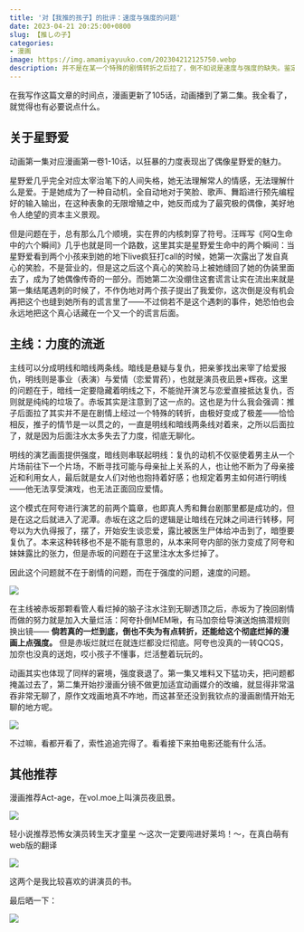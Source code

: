 ```yaml
---
title: '对【我推的孩子】的批评：速度与强度的问题'
date: 2023-04-21 20:25:00+0800
slug: 【推しの子】
categories:
- 漫画
image: https://img.amamiyayuuko.com/202304212125750.webp
description: 并不是在某一个特殊的剧情转折之后拉了，倒不如说是速度与强度的缺失。鉴定为看管人看的。
---
```


在我写作这篇文章的时间点，漫画更新了105话，动画播到了第二集。我全看了，就觉得也有必要说点什么。

## 关于星野爱

动画第一集对应漫画第一卷1-10话，以狂暴的力度表现出了偶像星野爱的魅力。

星野爱几乎完全对应太宰治笔下的人间失格，她无法理解常人的情感，无法理解什么是爱。于是她成为了一种自动机，全自动地对于笑脸、歌声、舞蹈进行预先编程好的输入输出，在这种表象的无限增殖之中，她反而成为了最究极的偶像，美好地令人绝望的资本主义景观。

但是问题在于，总有那么几个顺境，实在界的内核刺穿了符号。汪晖写《阿Q生命中的六个瞬间》几乎也就是同一个路数，这里其实是星野爱生命中的两个瞬间：当星野爱看到两个小孩来到她的地下live疯狂打call的时候，她第一次露出了发自真心的笑脸，不是营业的，但是这之后这个真心的笑脸马上被她缝回了她的伪装里面去了，成为了她偶像传奇的一部分。而她第二次没绷住这套谎言让实在流出来就是第一集结尾遇刺的时候了，不作伪地对两个孩子提出了我爱你，这次倒是没有机会再把这个也缝到她所有的谎言里了——不过倘若不是这个遇刺的事件，她恐怕也会永远地把这个真心话藏在一个又一个的谎言后面。

## 主线：力度的流逝

主线可以分成明线和暗线两条线。暗线是悬疑与复仇，把亲爹找出来宰了给爱报仇，明线则是事业（表演）与爱情（恋爱胃药），也就是演员夜凪景+辉夜。这里的问题在于，暗线一定要隐藏着明线之下，不能抛开演艺与恋爱直接抵达复仇，否则就是纯纯的垃圾了。赤坂其实是注意到了这一点的。这也是为什么我会强调：推子后面拉了其实并不是在剧情上经过一个特殊的转折，由极好变成了极差——恰恰相反，推子的情节是一以贯之的，一直是明线和暗线两条线对着来，之所以后面拉了，就是因为后面注水太多失去了力度，彻底无聊化。

明线的演艺画面提供强度，暗线则串联起明线：复仇的动机不仅驱使着男主从一个片场前往下一个片场，不断寻找可能与母亲扯上关系的人，也让他不断为了母亲接近和利用女人，最后就是女人们对他也抱持着好感；也规定着男主如何进行明线——他无法享受演戏，也无法正面回应爱情。

这个模式在阿夸进行演艺的前两个篇章，也即真人秀和舞台剧那里都是成功的，但是在这之后就进入了泥潭。赤坂在这之后的逻辑是让暗线在兄妹之间进行转移，阿夸以为大仇得报了，摆了，开始安生谈恋爱，露比被医生尸体给冲击到了，暗堕要复仇了。本来这种转移也不是不能有意思的，从本来阿夸内部的张力变成了阿夸和妹妹露比的张力，但是赤坂的问题在于这里注水太多烂掉了。

因此这个问题就不在于剧情的问题，而在于强度的问题，速度的问题。

![](https://img.amamiyayuuko.com/202304212118504.webp)

在主线被赤坂那颗看管人看烂掉的脑子注水注到无聊透顶之后，赤坂为了挽回剧情而做的努力就是加入大量烂活：阿夸扑倒MEM啾，有马加奈给导演送炮搞潜规则换出镜—— **倘若真的一烂到底，倒也不失为有点转折，还能给这个彻底烂掉的漫画上点强度。** 但是赤坂烂就烂在就连烂都没烂彻底。阿夸也没真的一转QCQS，加奈也没真的送炮，哎小孩子不懂事，烂活整着玩玩的。

动画其实也体现了同样的窘境，强度衰退了。第一集又堆料又下猛功夫，把问题都掩盖过去了，第二集开始抄漫画分镜不做更加适宜动画媒介的改编，就显得非常温吞非常无聊了，原作文戏画地真不咋地，而这甚至还没到我钦点的漫画剧情开始无聊的地方呢。

![](https://img.amamiyayuuko.com/202304212302479.png)

不过嘛，看都开看了，索性追追完得了。看看接下来拍电影还能有什么活。

## 其他推荐

漫画推荐Act-age，在vol.moe上叫演员夜凪景。

![](https://img.amamiyayuuko.com/202304212133497.jpg)

轻小说推荐恐怖女演员转生天才童星 ～这次一定要闯进好莱坞！～，在真白萌有web版的翻译

![](https://img.amamiyayuuko.com/202304212133694.jpg)

这两个是我比较喜欢的讲演员的书。

最后晒一下：

![](https://img.amamiyayuuko.com/202304212134019.webp)